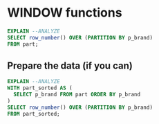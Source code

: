 # WINDOW functions

```sql
EXPLAIN --ANALYZE
SELECT row_number() OVER (PARTITION BY p_brand)
FROM part;
```


## Prepare the data (if you can)

```sql
EXPLAIN --ANALYZE
WITH part_sorted AS (
  SELECT p_brand FROM part ORDER BY p_brand
)
SELECT row_number() OVER (PARTITION BY p_brand)
FROM part_sorted;
```

